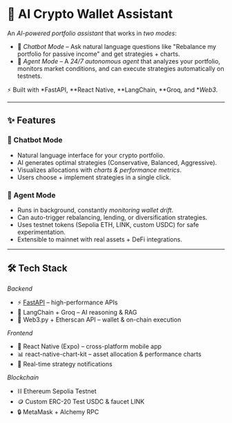 # 🤖 AI Crypto Wallet Assistant

An *AI-powered portfolio assistant* that works in *two modes*:  
- 💬 *Chatbot Mode* – Ask natural language questions like "Rebalance my portfolio for passive income" and get strategies + charts.  
- 🧠 *Agent Mode* – A *24/7 autonomous agent* that analyzes your portfolio, monitors market conditions, and can execute strategies automatically on testnets.  

⚡ Built with *FastAPI, **React Native, **LangChain, **Groq, and **Web3*.

---

## ✨ Features

### 🔹 Chatbot Mode
- Natural language interface for your crypto portfolio.  
- AI generates optimal strategies (Conservative, Balanced, Aggressive).  
- Visualizes allocations with *charts & performance metrics*.  
- Users choose + implement strategies in a single click.

### 🔹 Agent Mode
- Runs in background, constantly *monitoring wallet drift*.  
- Can auto-trigger rebalancing, lending, or diversification strategies.  
- Uses testnet tokens (Sepolia ETH, LINK, custom USDC) for safe experimentation.  
- Extensible to mainnet with real assets + DeFi integrations.  

---

## 🛠 Tech Stack

*Backend*
- ⚡ [FastAPI](https://fastapi.tiangolo.com/) – high-performance APIs  
- 🧩 LangChain + Groq – AI reasoning & RAG  
- 🔗 Web3.py + Etherscan API – wallet & on-chain execution  

*Frontend*
- 📱 React Native (Expo) – cross-platform mobile app  
- 📊 react-native-chart-kit – asset allocation & performance charts  
- 🔔 Real-time strategy notifications  

*Blockchain*
- ⛓ Ethereum Sepolia Testnet  
- 🪙 Custom ERC-20 Test USDC & faucet LINK  
- 🔒 MetaMask + Alchemy RPC  


